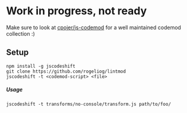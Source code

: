 # Work in progress, not ready

Make sure to look at [cpojer/js-codemod](https://github.com/cpojer/js-codemod) for a well maintained codemod collection :)

## Setup

```
npm install -g jscodeshift
git clone https://github.com/rogeliog/lintmod
jscodeshift -t <codemod-script> <file>
```
##### Usage

`jscodeshift -t transforms/no-console/transform.js path/to/foo/`
